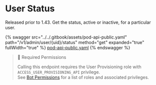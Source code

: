 # User Status

Released prior to 1.43. Get the status, active or inactive, for a particular user.

{% swagger src="../../.gitbook/assets/pod-api-public.yaml" path="/v1/admin/user/{uid}/status" method="get" expanded="true" fullWidth="true" %}
[pod-api-public.yaml](../../.gitbook/assets/pod-api-public.yaml)
{% endswagger %}

> 🚧 Required Permissions
>
> Calling this endpoint requires the User Provisioning role with `ACCESS_USER_PROVISIONING_API` privilege.\
> See [Bot Permissions](https://docs.developers.symphony.com/building-bots-on-symphony/configuration/bot-permissions) for a list of roles and associated privileges.
